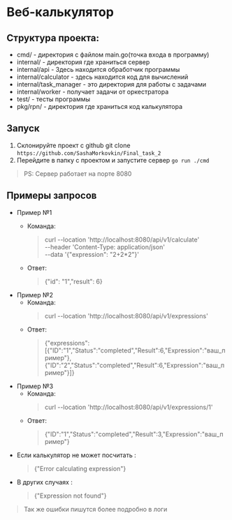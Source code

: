 # Веб-калькулятор
## Структура проекта:
+ cmd/ - директория с файлом main.go(точка входа в программу)
+ internal/ - директория где храниться сервер
+ internal/api - Здесь находится обработчик программы
+ internal/calculator - здесь находится код для вычислений
+ internal/task_manager - это директория для работы с задачами
+ internal/worker - получает задачи от оркестратора
+ test/ - тесты программы
+ pkg/rpn/ - директория где храниться код калькулятора

## Запуск
1. Склонируйте проект с github git clone ```https://github.com/SashaMorkovkin/Final_task_2```
2. Перейдите в папку с проектом и запустите сервер ```go run ./cmd```
> PS: Сервер работает на порте 8080

## Примеры запросов
+ Пример №1
    + Команда:
        >curl --location 'http://localhost:8080/api/v1/calculate' \
        >--header 'Content-Type: application/json' \
        >--data '{"expression": "2+2*2"}'

    + Ответ:
        >{"id": "1","result": 6}
+ Пример №2
    + Команда:
        >curl --location 'http://localhost:8080/api/v1/expressions'
    + Ответ:
        >{"expressions":[{"ID":"1","Status":"completed","Result":6,"Expression":"ваш_пример"},{"ID":"2","Status":"completed","Result":6,"Expression":"ваш_пример"}]}
+ Пример №3
    + Команда:
        >curl --location 'http://localhost:8080/api/v1/expressions/1'
    + Ответ:
        > {"ID":"1","Status":"completed","Result":3,"Expression":"ваш_пример"}
+ Если калькулятор не может посчитать :
    >{"Error calculating expression"}
+ В других случаях :
    >{"Expression not found"}

>Так же ошибки пишутся более подробно в логи
